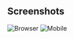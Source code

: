 ## Screenshots
![Browser](https://res.cloudinary.com/smilj4npj4nic/image/upload/v1612693516/ss_mqo4yd.png)
![Mobile](https://res.cloudinary.com/smilj4npj4nic/image/upload/v1612693758/screencapture-localhost-5500-page-html-2021-02-07-17_28_35_yuzsrp.png)